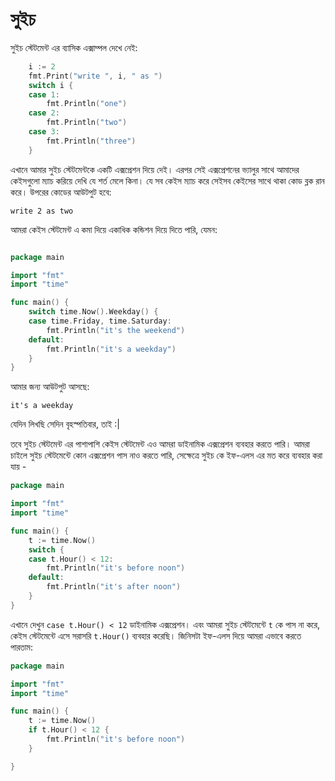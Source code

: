 # সুইচ

সুইচ স্টেটমেন্ট এর ব্যাসিক এক্সাম্পল দেখে নেই:

```go
	i := 2
    fmt.Print("write ", i, " as ")
    switch i {
    case 1:
        fmt.Println("one")
    case 2:
        fmt.Println("two")
    case 3:
        fmt.Println("three")
    }
```

এখানে আমার সুইচ স্টেটমেন্টকে একটি এক্সপ্রেশন দিয়ে দেই। এরপর সেই এক্সপ্রেশনের ভ্যালুর সাথে আমাদের কেইসগুলো ম্যাচ করিয়ে দেখি যে শর্ত মেলে কিনা। যে সব কেইস ম্যাচ করে সেইসব কেইসের সাথে থাকা কোড ব্লক রান করে। উপরের কোডের আউটপুট হবে:  
```
write 2 as two
```

আমরা কেইস স্টেটমেন্ট এ কমা দিয়ে একাধিক কন্ডিশন দিয়ে দিতে পারি, যেমন: 

```go

package main

import "fmt"
import "time"

func main() {
    switch time.Now().Weekday() {
    case time.Friday, time.Saturday:
        fmt.Println("it's the weekend")
    default:
        fmt.Println("it's a weekday")
    }
}
```

আমার জন্য আউটপুট আসছে:  
```
it's a weekday
```
যেদিন লিখছি সেদিন বৃহস্পতিবার, তাই :|  

তবে সুইচ স্টেটমেন্ট এর পাশাপাশি কেইস স্টেটমেন্ট এও আমরা ডাইনামিক এক্সপ্রেশন ব্যবহার করতে পারি। আমরা চাইলে সুইচ স্টেটমেন্টে কোন এক্সপ্রেশন পাস নাও করতে পারি, সেক্ষেত্রে সুইচ কে ইফ-এলস এর মত করে ব্যবহার করা যায় -  

```go
package main

import "fmt"
import "time"

func main() {
	t := time.Now()
	switch {
	case t.Hour() < 12:
		fmt.Println("it's before noon")
	default:
		fmt.Println("it's after noon")
	}
}

```

এখানে দেখুন `case t.Hour() < 12` ডাইনামিক এক্সপ্রেশন। এবং আমরা সুইচ স্টেটমেন্টে `t` কে পাস না করে, কেইস স্টেটমেন্টে এসে সরাসরি `t.Hour()` ব্যবহার করেছি। জিনিসটা ইফ-এলস দিয়ে আমরা এভাবে করতে পারতাম: 

```go
package main

import "fmt"
import "time"

func main() {
	t := time.Now()
	if t.Hour() < 12 {
		fmt.Println("it's before noon")
	}

}
```